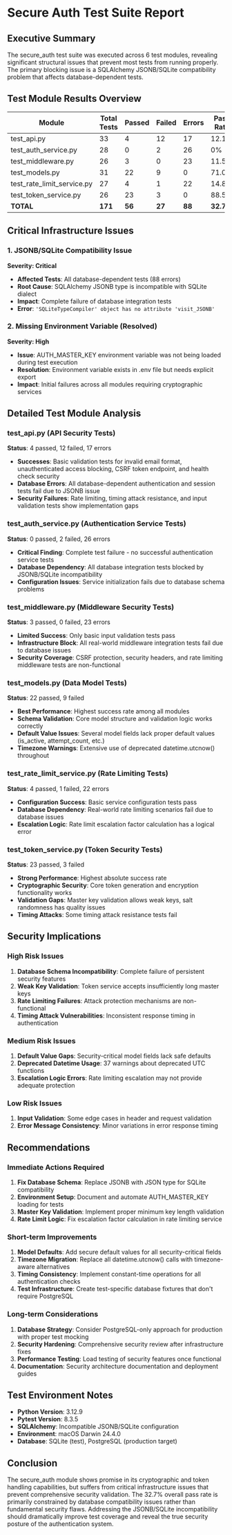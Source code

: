 # Secure Auth Test Suite Report

## Executive Summary

The secure_auth test suite was executed across 6 test modules, revealing significant structural issues that prevent most tests from running properly. The primary blocking issue is a SQLAlchemy JSONB/SQLite compatibility problem that affects database-dependent tests.

## Test Module Results Overview

| Module | Total Tests | Passed | Failed | Errors | Pass Rate |
|--------|-------------|--------|---------|--------|-----------|
| test_api.py | 33 | 4 | 12 | 17 | 12.1% |
| test_auth_service.py | 28 | 0 | 2 | 26 | 0% |
| test_middleware.py | 26 | 3 | 0 | 23 | 11.5% |
| test_models.py | 31 | 22 | 9 | 0 | 71.0% |
| test_rate_limit_service.py | 27 | 4 | 1 | 22 | 14.8% |
| test_token_service.py | 26 | 23 | 3 | 0 | 88.5% |
| **TOTAL** | **171** | **56** | **27** | **88** | **32.7%** |

## Critical Infrastructure Issues

### 1. JSONB/SQLite Compatibility Issue
**Severity: Critical**
- **Affected Tests**: All database-dependent tests (88 errors)
- **Root Cause**: SQLAlchemy JSONB type is incompatible with SQLite dialect
- **Impact**: Complete failure of database integration tests
- **Error**: `'SQLiteTypeCompiler' object has no attribute 'visit_JSONB'`

### 2. Missing Environment Variable (Resolved)
**Severity: High**
- **Issue**: AUTH_MASTER_KEY environment variable was not being loaded during test execution
- **Resolution**: Environment variable exists in .env file but needs explicit export
- **Impact**: Initial failures across all modules requiring cryptographic services

## Detailed Test Module Analysis

### test_api.py (API Security Tests)
**Status**: 4 passed, 12 failed, 17 errors
- **Successes**: Basic validation tests for invalid email format, unauthenticated access blocking, CSRF token endpoint, and health check security
- **Database Errors**: All database-dependent authentication and session tests fail due to JSONB issue
- **Security Failures**: Rate limiting, timing attack resistance, and input validation tests show implementation gaps

### test_auth_service.py (Authentication Service Tests)
**Status**: 0 passed, 2 failed, 26 errors
- **Critical Finding**: Complete test failure - no successful authentication service tests
- **Database Dependency**: All database integration tests blocked by JSONB/SQLite incompatibility
- **Configuration Issues**: Service initialization fails due to database schema problems

### test_middleware.py (Middleware Security Tests)
**Status**: 3 passed, 0 failed, 23 errors
- **Limited Success**: Only basic input validation tests pass
- **Infrastructure Block**: All real-world middleware integration tests fail due to database issues
- **Security Coverage**: CSRF protection, security headers, and rate limiting middleware tests are non-functional

### test_models.py (Data Model Tests)
**Status**: 22 passed, 9 failed
- **Best Performance**: Highest success rate among all modules
- **Schema Validation**: Core model structure and validation logic works correctly
- **Default Value Issues**: Several model fields lack proper default values (is_active, attempt_count, etc.)
- **Timezone Warnings**: Extensive use of deprecated datetime.utcnow() throughout

### test_rate_limit_service.py (Rate Limiting Tests)
**Status**: 4 passed, 1 failed, 22 errors
- **Configuration Success**: Basic service configuration tests pass
- **Database Dependency**: Real-world rate limiting scenarios fail due to database issues
- **Escalation Logic**: Rate limit escalation factor calculation has a logical error

### test_token_service.py (Token Security Tests)
**Status**: 23 passed, 3 failed
- **Strong Performance**: Highest absolute success rate
- **Cryptographic Security**: Core token generation and encryption functionality works
- **Validation Gaps**: Master key validation allows weak keys, salt randomness has quality issues
- **Timing Attacks**: Some timing attack resistance tests fail

## Security Implications

### High Risk Issues
1. **Database Schema Incompatibility**: Complete failure of persistent security features
2. **Weak Key Validation**: Token service accepts insufficiently long master keys
3. **Rate Limiting Failures**: Attack protection mechanisms are non-functional
4. **Timing Attack Vulnerabilities**: Inconsistent response timing in authentication

### Medium Risk Issues
1. **Default Value Gaps**: Security-critical model fields lack safe defaults
2. **Deprecated Datetime Usage**: 37 warnings about deprecated UTC functions
3. **Escalation Logic Errors**: Rate limiting escalation may not provide adequate protection

### Low Risk Issues
1. **Input Validation**: Some edge cases in header and request validation
2. **Error Message Consistency**: Minor variations in error response timing

## Recommendations

### Immediate Actions Required
1. **Fix Database Schema**: Replace JSONB with JSON type for SQLite compatibility
2. **Environment Setup**: Document and automate AUTH_MASTER_KEY loading for tests
3. **Master Key Validation**: Implement proper minimum key length validation
4. **Rate Limit Logic**: Fix escalation factor calculation in rate limiting service

### Short-term Improvements
1. **Model Defaults**: Add secure default values for all security-critical fields
2. **Timezone Migration**: Replace all datetime.utcnow() calls with timezone-aware alternatives
3. **Timing Consistency**: Implement constant-time operations for all authentication checks
4. **Test Infrastructure**: Create test-specific database fixtures that don't require PostgreSQL

### Long-term Considerations
1. **Database Strategy**: Consider PostgreSQL-only approach for production with proper test mocking
2. **Security Hardening**: Comprehensive security review after infrastructure fixes
3. **Performance Testing**: Load testing of security features once functional
4. **Documentation**: Security architecture documentation and deployment guides

## Test Environment Notes

- **Python Version**: 3.12.9
- **Pytest Version**: 8.3.5
- **SQLAlchemy**: Incompatible JSONB/SQLite configuration
- **Environment**: macOS Darwin 24.4.0
- **Database**: SQLite (test), PostgreSQL (production target)

## Conclusion

The secure_auth module shows promise in its cryptographic and token handling capabilities, but suffers from critical infrastructure issues that prevent comprehensive security validation. The 32.7% overall pass rate is primarily constrained by database compatibility issues rather than fundamental security flaws. Addressing the JSONB/SQLite incompatibility should dramatically improve test coverage and reveal the true security posture of the authentication system.